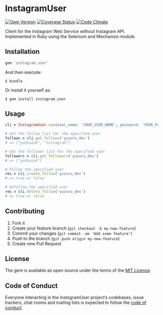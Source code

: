 # InstagramUser

[![Gem Version](https://img.shields.io/gem/v/instagram_user.svg?style=flat)](http://badge.fury.io/rb/instagram_user)
[![Coverage Status](https://img.shields.io/coveralls/YuzuruS/instagram_user.svg?style=flat)](https://coveralls.io/r/YuzuruS/instagram_user?branch=master)
[![Code Climate](https://img.shields.io/codeclimate/github/YuzuruS/instagram_user.svg?style=flat)](https://codeclimate.com/github/YuzuruS/instagram_user)

Client for the Instagram Web Service without Instagram API.  
Implemented in Ruby using the Selenium and Mechanize module.

## Installation


```ruby
gem 'instagram_user'
```

And then execute:

    $ bundle

Or install it yourself as:

    $ gem install instagram_user

## Usage

```ruby
cli = InstagramUser.new(user_name: 'YOUR_USER_NAME', password: 'YOUR_PASSWORD')

# Get the follow list for the specified user
follows = cli.get_follows('yuzuru_dev')
# => ["yudsuzuk", "instagram"]

# Get the follower list for the specified user
followers = cli.get_followers('yuzuru_dev')
# => ["yudsuzuk"]

# Follow the specified user
res = cli.create_follow('yuzuru_dev')
# => true or false

# Unfollow the specified user
res = cli.delete_follow('yuzuru_dev')
# => true or false
```

## Contributing

1. Fork it
2. Create your feature branch (`git checkout -b my-new-feature`)
3. Commit your changes (`git commit -am 'Add some feature'`)
4. Push to the branch (`git push origin my-new-feature`)
5. Create new Pull Request

## License

The gem is available as open source under the terms of the [MIT License](http://opensource.org/licenses/MIT).

## Code of Conduct

Everyone interacting in the InstagramUser project’s codebases, issue trackers, chat rooms and mailing lists is expected to follow the [code of conduct](https://github.com/YuzuruS/instagram_user/blob/master/CODE_OF_CONDUCT.md).
